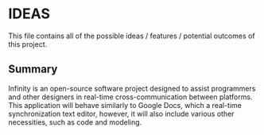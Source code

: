 # IDEAS

This file contains all of the possible ideas / features / potential outcomes of this project.

## Summary

Infinity is an open-source software project designed to assist programmers and other designers in real-time 
cross-communication between platforms. This application will behave similarly to Google Docs, which a real-time
synchronization text editor, however, it will also include various other necessities, such as code and modeling. 